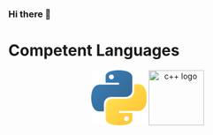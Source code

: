 ### Hi there 👋

# Competent Languages

<p align="center">
  <img src="python.png" width="100" height="100" title="python logo">
  <img src="cplusplus" width="100" height="100" title="c++ logo">
</p>

<!--
**tpilvelis-gw/tpilvelis-gw** is a ✨ _special_ ✨ repository because its `README.md` (this file) appears on your GitHub profile.

Here are some ideas to get you started:

- 🔭 I’m currently working on ...
- 🌱 I’m currently learning ...
- 👯 I’m looking to collaborate on ...
- 🤔 I’m looking for help with ...
- 💬 Ask me about ...
- 📫 How to reach me: ...
- 😄 Pronouns: ...
- ⚡ Fun fact: ...
-->
